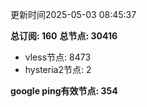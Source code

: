 更新时间2025-05-03 08:45:37

**总订阅: 160**
**总节点: 30416**
- vless节点: 8473
- hysteria2节点: 2

**google ping有效节点: 354**

